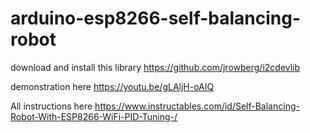 # arduino-esp8266-self-balancing-robot

download and install this library
https://github.com/jrowberg/i2cdevlib

demonstration here 
https://youtu.be/gLAljH-oAIQ

All instructions here
 https://www.instructables.com/id/Self-Balancing-Robot-With-ESP8266-WiFi-PID-Tuning-/
